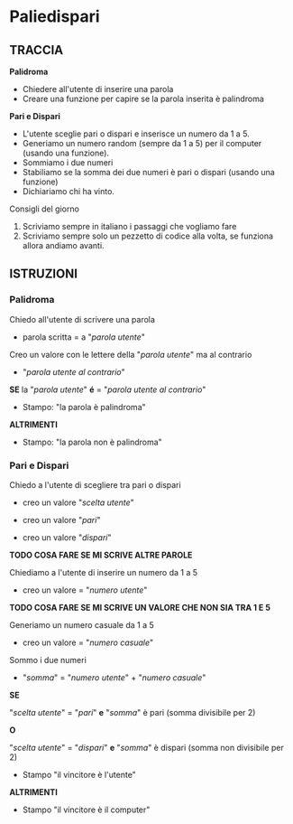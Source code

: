 # Paliedispari

## TRACCIA

**Palidroma**

- Chiedere all'utente di inserire una parola
- Creare una funzione per capire se la parola inserita è palindroma

**Pari e Dispari**

- L'utente sceglie pari o dispari e inserisce un numero da 1 a 5.
- Generiamo un numero random (sempre da 1 a 5) per il computer (usando una funzione).
- Sommiamo i due numeri
- Stabiliamo se la somma dei due numeri è pari o dispari (usando una funzione)
- Dichiariamo chi ha vinto.

Consigli del giorno

1. Scriviamo sempre in italiano i passaggi che vogliamo fare
2. Scriviamo sempre solo un pezzetto di codice alla volta, se funziona allora andiamo avanti.

## ISTRUZIONI

### Palidroma

Chiedo all'utente di scrivere una parola

- parola scritta = a "_parola utente_"

Creo un valore con le lettere della "_parola utente_" ma al contrario

- "_parola utente al contrario_"

**SE** la "_parola utente_" **é** = "_parola utente al contrario_"

- Stampo: "la parola è palindroma"

**ALTRIMENTI**

- Stampo: "la parola non è palindroma"

### Pari e Dispari

Chiedo a l'utente di scegliere tra pari o dispari

- creo un valore "_scelta utente_"

- creo un valore "_pari_"
- creo un valore "_dispari_"

**TODO COSA FARE SE MI SCRIVE ALTRE PAROLE**

Chiediamo a l'utente di inserire un numero da 1 a 5

- creo un valore = "_numero utente_"

**TODO COSA FARE SE MI SCRIVE UN VALORE CHE NON SIA TRA 1 E 5**

Generiamo un numero casuale da 1 a 5

- creo un valore = "_numero casuale_"

Sommo i due numeri

- "_somma_" = "_numero utente_" + "_numero casuale_"

**SE**

"_scelta utente_" = "_pari_" **e** "_somma_" è pari (somma divisibile per 2)

**O**

"_scelta utente_" = "_dispari_" **e** "_somma_" è dispari (somma non divisibile per 2)

- Stampo "il vincitore è l'utente"

**ALTRIMENTI**

- Stampo "il vincitore è il computer"
